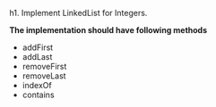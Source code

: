 h1. Implement LinkedList for Integers.

**The implementation should have following methods**
- addFirst
- addLast
- removeFirst
- removeLast
- indexOf
- contains